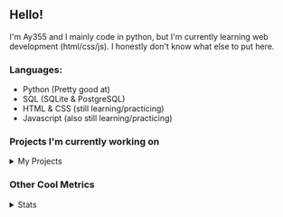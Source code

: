 ## Hello!


I'm Ay355 and I mainly code in python, but I'm currently learning web development (html/css/js). I honestly don't know what else to put here.


### Languages:
 - Python (Pretty good at)
 - SQL (SQLite & PostgreSQL)
 - HTML & CSS (still learning/practicing)
 - Javascript (also still learning/practicing)

 
### Projects I'm currently working on

<details>
 <summary>My Projects</summary>
<br>
 
[Standle](https://discord.com/oauth2/authorize?client_id=810345494223781899&scope=bot&permissions=8)
 - A multipurpose discord bot for your discord server. Has useful and fun commands for you to mess around with. Made with [discord.py](https://www.github.com/Rapptz/discord.py).

[RoboAy355](https://github.com/Ay-355/RoboAy355)
 - A personal discord bot that I use for random things.

[Asyncdictionary](https://github.com/Ay-355/asyncdictionary)
 - An async wrapper for a dictionary API. See the README for more info.

 
That's pretty much it, other stuff is closed-source cause I'm spending most of my time learning.
 
</details>


### Other Cool Metrics


<details>
<summary>Stats</summary>
<br>
 
<a href="https://github.com/Ay-355">
 <img align="center" src="https://github-readme-stats.vercel.app/api?username=Ay-355&theme=tokyonight&show_icons=true&count_private=true&hide_border=true" />
</a><a href="https://github.com/Ay-355">
  <img align="center" src="https://github-readme-stats.vercel.app/api/top-langs/?username=Ay-355&hide=toml,yaml,cmake&layout=compact&langs_count=8&theme=tokyonight&hide_border=true" />
</a>

 
&nbsp; <!-- Space character to put some space between the different stat types. -->

 
<!--START_SECTION:waka-->
**🐱 My Github Data** 

> 🏆 333 Contributions in the Year 2021
 > 
> 📦 858 Bytes Used in Github's Storage 
 > 
> 🚫 Not Opted to Hire
 > 
> 📜 8 Public Repositories 
 > 
> 🔑 2 Private Repositories  
 > 
**I'm a Night 🦉** 

```text
🌞 Morning    3 commits      ░░░░░░░░░░░░░░░░░░░░░░░░░   1.52% 
🌆 Daytime    88 commits     ███████████░░░░░░░░░░░░░░   44.67% 
🌃 Evening    94 commits     ████████████░░░░░░░░░░░░░   47.72% 
🌙 Night      12 commits     █░░░░░░░░░░░░░░░░░░░░░░░░   6.09%

```
📅 **I'm Most Productive on Monday** 

```text
Monday       34 commits     ████░░░░░░░░░░░░░░░░░░░░░   17.26% 
Tuesday      31 commits     ████░░░░░░░░░░░░░░░░░░░░░   15.74% 
Wednesday    16 commits     ██░░░░░░░░░░░░░░░░░░░░░░░   8.12% 
Thursday     26 commits     ███░░░░░░░░░░░░░░░░░░░░░░   13.2% 
Friday       32 commits     ████░░░░░░░░░░░░░░░░░░░░░   16.24% 
Saturday     31 commits     ████░░░░░░░░░░░░░░░░░░░░░   15.74% 
Sunday       27 commits     ███░░░░░░░░░░░░░░░░░░░░░░   13.71%

```


📊 **This Week I Spent My Time On** 

```text
💬 Programming Languages: 
Python                   21 hrs 41 mins      ███████████████████████░░   94.79% 
HTML                     22 mins             ░░░░░░░░░░░░░░░░░░░░░░░░░   1.62% 
CSS                      22 mins             ░░░░░░░░░░░░░░░░░░░░░░░░░   1.6% 
Other                    17 mins             ░░░░░░░░░░░░░░░░░░░░░░░░░   1.28% 
JSON                     9 mins              ░░░░░░░░░░░░░░░░░░░░░░░░░   0.71%

🔥 Editors: 
VS Code                  22 hrs 52 mins      █████████████████████████   100.0%

🐱‍💻 Projects: 
standle-bot              18 hrs 43 mins      ████████████████████░░░░░   81.85% 
RoboAy355                2 hrs 26 mins       ██░░░░░░░░░░░░░░░░░░░░░░░   10.65% 
connscript               48 mins             █░░░░░░░░░░░░░░░░░░░░░░░░   3.52% 
learnweb                 44 mins             ░░░░░░░░░░░░░░░░░░░░░░░░░   3.22% 
Unknown Project          10 mins             ░░░░░░░░░░░░░░░░░░░░░░░░░   0.77%

💻 Operating System: 
Windows                  22 hrs 52 mins      █████████████████████████   100.0%

```

**I Mostly Code in Python** 

```text
Python                   6 repos             ██████████████████░░░░░░░   75.0% 
HTML                     1 repo              ███░░░░░░░░░░░░░░░░░░░░░░   12.5% 
C++                      1 repo              ███░░░░░░░░░░░░░░░░░░░░░░   12.5%

```



 Last Updated on 02/07/2021
<!--END_SECTION:waka-->
</details>
